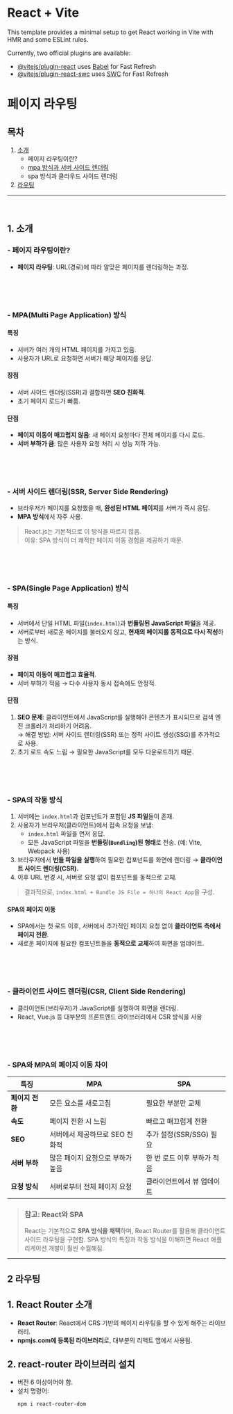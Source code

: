 # React + Vite

This template provides a minimal setup to get React working in Vite with HMR and some ESLint rules.

Currently, two official plugins are available:

- [@vitejs/plugin-react](https://github.com/vitejs/vite-plugin-react/blob/main/packages/plugin-react/README.md) uses [Babel](https://babeljs.io/) for Fast Refresh
- [@vitejs/plugin-react-swc](https://github.com/vitejs/vite-plugin-react-swc) uses [SWC](https://swc.rs/) for Fast Refresh

# 페이지 라우팅
## 목차
1. [소개](#1-소개)
   - 페이지 라우팅이란?
   - [mpa 방식과 서버 사이드 렌더링](#-MPA(Multi-Page-Application)-방식)
   - spa 방식과 클라우드 사이드 렌더링
2. [라우팅](#routing)

---
<br>

## 1. 소개
<a id="intro"></a>

### - 페이지 라우팅이란?
- **페이지 라우팅**: URL(경로)에 따라 알맞은 페이지를 렌더링하는 과정.

<br><br><br>

### - MPA(Multi Page Application) 방식
#### 특징
- 서버가 여러 개의 HTML 페이지를 가지고 있음.
- 사용자가 URL로 요청하면 서버가 해당 페이지를 응답.

#### 장점
- 서버 사이드 렌더링(SSR)과 결합하면 **SEO 친화적**.
- 초기 페이지 로드가 빠름.

#### 단점
- **페이지 이동이 매끄럽지 않음**: 새 페이지 요청마다 전체 페이지를 다시 로드.
- **서버 부하가 큼**: 많은 사용자 요청 처리 시 성능 저하 가능.

<br><br><br>

### - 서버 사이드 렌더링(SSR, Server Side Rendering)
- 브라우저가 페이지를 요청했을 때, **완성된 HTML 페이지**를 서버가 즉시 응답.
- **MPA 방식**에서 자주 사용.


> React.js는 기본적으로 이 방식을 따르지 않음.  
> 이유: SPA 방식이 더 쾌적한 페이지 이동 경험을 제공하기 때문.

<br><br><br>

### - SPA(Single Page Application) 방식
#### 특징
- 서버에서 단일 HTML 파일(`index.html`)과 **번들링된 JavaScript 파일**을 제공.
- 서버로부터 새로운 페이지를 불러오지 않고, **현재의 페이지를 동적으로 다시 작성**하는 방식.

#### 장점
- **페이지 이동이 매끄럽고 효율적**.
- 서버 부하가 적음 → 다수 사용자 동시 접속에도 안정적.

#### 단점
1. **SEO 문제**: 클라이언트에서 JavaScript를 실행해야 콘텐츠가 표시되므로 검색 엔진 크롤러가 처리하기 어려움. <br>
    → 해결 방법: 서버 사이드 렌더링(SSR) 또는 정적 사이트 생성(SSG)를 추가적으로 사용.
2. 초기 로드 속도 느림 → 필요한 JavaScript를 모두 다운로드하기 때문.

<br><br><br>

### - SPA의 작동 방식
1. 서버에는 `index.html`과 컴포넌트가 포함된 **JS 파일**들이 존재.
2. 사용자가 브라우저(클라이언트)에서 접속 요청을 보냄:
   - `index.html` 파일을 먼저 응답.
   - 모든 JavaScript 파일을 **번들링(`Bundling`)된 형태**로 전송. (예: Vite, Webpack 사용)
3. 브라우저에서 **번들 파일을 실행**하여 필요한 컴포넌트를 화면에 렌더링 → **클라이언트 사이드 렌더링(CSR).**
4. 이후 URL 변경 시, 서버로 요청 없이 컴포넌트를 동적으로 교체.

> 결과적으로, `index.html + Bundle JS File = 하나의 React App`을 구성.



#### SPA의 페이지 이동
- SPA에서는 첫 로드 이후, 서버에서 추가적인 페이지 요청 없이 **클라이언트 측에서 페이지 전환**.
- 새로운 페이지에 필요한 컴포넌트들을 **동적으로 교체**하여 화면을 업데이트.

<br><br><br>

### - 클라이언트 사이드 렌더링(CSR, Client Side Rendering)
- 클라이언트(브라우저)가 JavaScript를 실행하여 화면을 렌더링.
- React, Vue.js 등 대부분의 프론트엔드 라이브러리에서 CSR 방식을 사용

<br><br><br>


### - SPA와 MPA의 페이지 이동 차이
| **특징**          | **MPA**                              | **SPA**                              |
|--------------------|---------------------------------------|---------------------------------------|
| **페이지 전환**    | 모든 요소를 새로고침                 | 필요한 부분만 교체                   |
| **속도**          | 페이지 전환 시 느림                  | 빠르고 매끄럽게 전환                 |
| **SEO**           | 서버에서 제공하므로 SEO 친화적       | 추가 설정(SSR/SSG) 필요              |
| **서버 부하**     | 많은 페이지 요청으로 부하가 높음     | 한 번 로드 이후 부하가 적음          |
| **요청 방식**     | 서버로부터 전체 페이지 요청    | 클라이언트에서 뷰 업데이트   |



> ### 참고: React와 SPA
> React는 기본적으로 **SPA 방식을 채택**하며, React Router를 활용해 클라이언트 사이드 라우팅을 구현함.
> SPA 방식의 특징과 작동 방식을 이해하면 React 애플리케이션 개발이 훨씬 수월해짐.

---

## 2 라우팅
<a id="routing"></a>

## 1. React Router 소개
- **React Router**: React에서 CRS 기반의 페이지 라우팅을 할 수 있게 해주는 라이브러리.
- **npmjs.com에 등록된 라이브러리**로, 대부분의 리액트 앱에서 사용됨.

## 2. react-router 라이브러리 설치
- 버전 6 이상이어야 함.
- 설치 명령어:
  ```bash
  npm i react-router-dom
